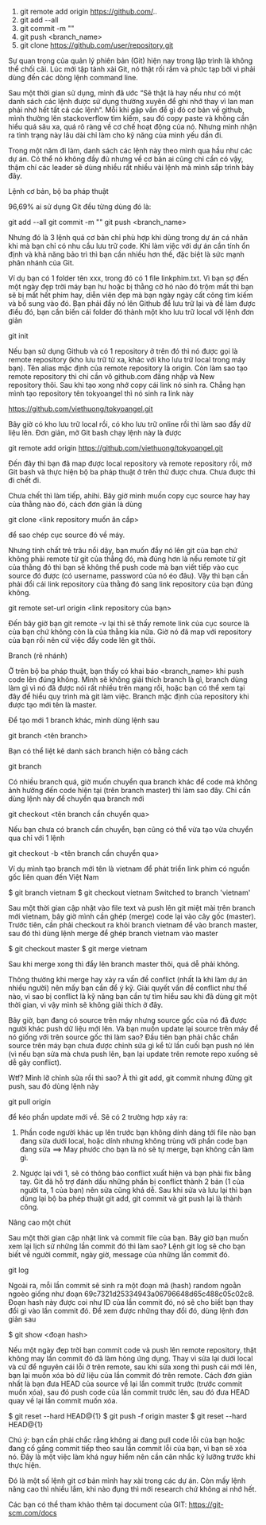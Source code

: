 1. git remote add origin https://github.com/..
2. git add --all
3. git commit -m "<Message>"
4. git push <alias> <branch_name>
5. git clone https://github.com/user/repository.git


Sự quan trọng của quản lý phiên bản (Git) hiện nay trong lập trình là không thể chối cãi. Lúc mới tập tành xài Git, nó thật rối rắm và phức tạp bởi vì phải dùng đến các dòng lệnh command line.

Sau một thời gian sử dụng, mình đã ước “Sẽ thật là hay nếu như có một danh sách các lệnh được sử dụng thường xuyên để ghi nhớ thay vì lan man phải nhớ hết tất cả các lệnh“. Mỗi khi gặp vấn đề gì đó cơ bản về github, mình thường lên stackoverflow tìm kiếm, sau đó copy paste và không cần hiểu quá sâu xa, quá rõ ràng về cơ chế hoạt động của nó. Nhưng mình nhận ra tình trạng này lâu dài chỉ làm cho kỹ năng của mình yếu dần đi.

Trong một năm đi làm, danh sách các lệnh này theo mình qua hầu như các dự án. Có thể nó không đầy đủ nhưng về cơ bản ai cũng chỉ cần có vậy, thậm chí các leader sẽ dùng nhiều rất nhiều vài lệnh mà mình sắp trình bày đây. 

Lệnh cơ bản, bộ ba pháp thuật

96,69% ai sử dụng Git đều từng dùng đó là:

git add --all    git commit -m "<Message>"    git push <alias> <branch_name>

Nhưng đó là 3 lệnh quá cơ bản chỉ phù hợp khi dùng trong dự án cá nhân khi mà bạn chỉ có nhu cầu lưu trữ code. Khi làm việc với dự án cần tính ổn định và khả năng bảo trì thì bạn cần nhiều hơn thế, đặc biệt là sức mạnh phân nhánh của Git.

Ví dụ bạn có 1 folder tên xxx, trong đó có 1 file linkphim.txt. Vì bạn sợ đến một ngày đẹp trời máy bạn hư hoặc bị thằng cờ hó nào đó trộm mất thì bạn sẽ bị mất hết phim hay, diễn viên đẹp mà bạn ngày ngày cất công tìm kiếm và bổ sung vào đó. Bạn phải đẩy nó lên Github để lưu trữ lại và để làm được điều đó, bạn cần biến cái folder đó thành một kho lưu trữ local với lệnh đơn giản

git init

Nếu bạn sử dụng Github và có 1 repository ở trên đó thì nó được gọi là remote repository (kho lưu trữ từ xa, khác với kho lưu trữ local trong máy bạn). Tên alias mặc định của remote repository là origin. Còn làm sao tạo remote repository thì chỉ cần vô github.com đăng nhập và New repository thôi. Sau khi tạo xong nhớ copy cái link nó sinh ra. Chẳng hạn mình tạo repository tên tokyoangel thì nó sinh ra link này

https://github.com/viethuong/tokyoangel.git

Bây giờ có kho lưu trữ local rồi, có kho lưu trữ online rồi thì làm sao đẩy dữ liệu lên. Đơn giản, mở Git bash chạy lệnh này là được

git remote add origin https://github.com/viethuong/tokyoangel.git  

Đến đây thì bạn đã map được local repository và remote repository rồi, mở Git bash và thực hiện bộ ba pháp thuật ở trên thử được chưa. Chưa được thì đi chết đi.

Chưa chết thì làm tiếp, ahihi. Bây giờ mình muốn copy cục source hay hay của thằng nào đó, cách đơn giản là dùng

git clone <link repository muốn ăn cắp>

để sao chép cục source đó về máy.

Nhưng tính chất trẻ trâu nổi dậy, bạn muốn đẩy nó lên git của bạn chứ không phải remote từ git của thằng đó, mà đúng hơn là nếu remote từ git của thằng đó thì bạn sẽ không thể push code mà bạn viết tiếp vào cục source đó được (có username, password của nó éo đâu). Vậy thì bạn cần phải đổi cái link repository của thằng đó sang link repository của bạn đúng không.

git remote set-url origin <link repository của bạn>

Đến bây giờ bạn git remote -v lại thì sẽ thấy remote link của cục source là của bạn chứ không còn là của thằng kia nữa. Giờ nó đã map với repository của bạn rồi nên cứ việc đẩy code lên git thôi.

Branch (rẽ nhánh)

Ở trên bộ ba pháp thuật, bạn thấy có khai báo <branch_name> khi push code lên đúng không. Mình sẽ không giải thích branch là gì, branch dùng làm gì vì nó đã được nói rất nhiều trên mạng rồi, hoặc bạn có thể xem tại đây để hiểu quy trình mà git làm việc. Branch mặc định của repository khi được tạo mới tên là master.

Để tạo mới 1 branch khác, mình dùng lệnh sau

git branch <tên branch>

Bạn có thể liệt kê danh sách branch hiện có bằng cách

git branch

Có nhiều branch quá, giờ muốn chuyển qua branch khác để code mà không ảnh hưởng đến code hiện tại (trên branch master) thì làm sao đây. Chỉ cần dùng lệnh này để chuyển qua branch mới

git checkout <tên branch cần chuyển qua>

Nếu bạn chưa có branch cần chuyển, bạn cũng có thể vừa tạo vừa chuyển qua chỉ với 1 lệnh

git checkout -b <tên branch cần chuyển qua>

Ví dụ mình tạo branch mới tên là vietnam để phát triển link phim có nguồn gốc liên quan đến Việt Nam

$ git branch vietnam    $ git checkout vietnam  Switched to branch 'vietnam'    

Sau một thời gian cập nhật vào file text và push lên git miệt mài trên branch mới vietnam, bây giờ mình cần ghép (merge) code lại vào cây gốc (master). Trước tiên, cần phải checkout ra khỏi branch vietnam để vào branch master, sau đó thì dùng lệnh merge để ghép branch vietnam vào master

$ git checkout master  $ git merge vietnam

Sau khi merge xong thì đẩy lên branch master thôi, quá dễ phải không.

Thông thường khi merge hay xảy ra vấn đề conflict (nhất là khi làm dự án nhiều người) nên mấy bạn cần để ý kỹ. Giải quyết vấn đề conflict như thế nào, vì sao bị conflict là kỹ năng bạn cần tự tìm hiểu sau khi đã dùng git một thời gian, vì vậy mình sẽ không giải thích ở đây.

Bây giờ, bạn đang có source trên máy nhưng source gốc của nó đã được người khác push dữ liệu mới lên. Và bạn muốn update lại source trên máy để nó giống với trên source gốc thì làm sao? Đầu tiên bạn phải chắc chắn source trên máy bạn chưa được chỉnh sửa gì kể từ lần cuối bạn push nó lên (vì nếu bạn sửa mà chưa push lên, bạn lại update trên remote repo xuống sẽ dễ gây conflict).

Wtf? Mình lỡ chỉnh sửa rồi thì sao? À thì git add, git commit nhưng đừng git push, sau đó dùng lệnh này

git pull origin <branch>

để kéo phần update mới về. Sẽ có 2 trường hợp xảy ra:

1. Phần code người khác up lên trước bạn không dính dáng tới file nào bạn đang sửa dưới local, hoặc dính nhưng không trùng với phần code bạn đang sửa ==> May phước cho bạn là nó sẽ tự merge, bạn không cần làm gì.

2. Ngược lại với 1, sẽ có thông báo conflict xuất hiện và bạn phải fix bằng tay. Git đã hỗ trợ đánh dấu những phần bị conflict thành 2 bản (1 của người ta, 1 của bạn) nên sửa cũng khá dễ. Sau khi sửa và lưu lại thì bạn dùng lại bộ ba phép thuật git add, git commit và git push lại là thành công.

Nâng cao một chút

Sau một thời gian cập nhật link và commit file của bạn. Bây giờ bạn muốn xem lại lịch sử những lần commit đó thì làm sao? Lệnh git log sẽ cho bạn biết về người commit, ngày giờ, message của những lần commit đó.

git log

Ngoài ra, mỗi lần commit sẽ sinh ra một đoạn mã (hash) random ngoằn ngoèo giống như đoạn 69c7321d25334943a06796648d65c488c05c02c8. Đoạn hash này được coi như ID của lần commit đó, nó sẽ cho biết bạn thay đổi gì vào lần commit đó. Để xem được những thay đổi đó, dùng lệnh đơn giản sau

$ git show <đoạn hash>

Nếu một ngày đẹp trời bạn commit code và push lên remote repository, thật không may lần commit đó đã làm hỏng ứng dụng. Thay vì sửa lại dưới local và cứ để nguyên cái lỗi ở trên remote, sau khi sửa xong thì push cái mới lên, bạn lại muốn xóa bỏ dữ liệu của lần commit đó trên remote. Cách đơn giản nhất là bạn đưa HEAD của source về lại lần commit trước (trước commit muốn xóa), sau đó push code của lần commit trước lên, sau đó đưa HEAD quay về lại lần commit muốn xóa.

$ git reset --hard HEAD@{1}    $ git push -f origin master    $ git reset --hard HEAD@{1}

Chú ý: bạn cần phải chắc rằng không ai đang pull code lỗi của bạn hoặc đang cố gắng commit tiếp theo sau lần commit lỗi của bạn, vì bạn sẽ xóa nó. Đây là một việc làm khá nguy hiểm nên cần cân nhắc kỹ lưỡng trước khi thực hiện.

Đó là một số lệnh git cơ bản mình hay xài trong các dự án. Còn mấy lệnh nâng cao thì nhiều lắm, khi nào đụng thì mới research chứ không ai nhớ hết.

Các bạn có thể tham khảo thêm tại document của GIT: https://git-scm.com/docs

